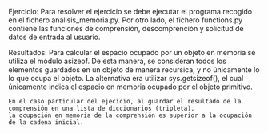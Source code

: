 Ejercicio:
    Para resolver el ejercicio se debe ejecutar el programa recogido en el fichero análisis_memoria.py.
    Por otro lado, el fichero functions.py contiene las funciones de comprensión, descomprención y solicitud 
    de datos de entrada al usuario.

Resultados:
    Para calcular el espacio ocupado por un objeto en memoria se utiliza el módulo asizeof. 
    De esta manera, se consideran todos los elementos guardados en un objeto de manera recursica, y no únicamente lo 
    lo que ocupa el objeto. La alternativa era utilizar sys.getsizeof(), el cual únicamente indica el espacio
    en memoria ocupado por el objeto primitivo.

    En el caso particular del ejecicio, al guardar el resultado de la comprensión en una lista de diccionarios (tripleta),
    la ocupación en memoria de la comprensión es superior a la ocupación de la cadena inicial.


